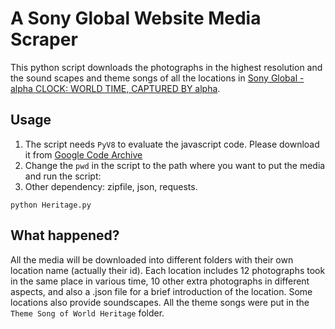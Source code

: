 # A Sony Global Website Media Scraper
This python script downloads the photographs in the highest resolution and the sound scapes and theme songs of all the locations in [Sony Global - alpha CLOCK: WORLD TIME, CAPTURED BY alpha](http://www.sony.net/united/clock/).

## Usage
1. The script needs `PyV8` to evaluate the javascript code. Please download it from [Google Code Archive](https://code.google.com/archive/p/pyv8/downloads)
2. Change the `pwd` in the script to the path where you want to put the media and run the script:
3. Other dependency: zipfile, json, requests.
```
python Heritage.py
```

## What happened?
All the media will be downloaded into different folders with their own location name (actually their id).
Each location includes 12 photographs took in the same place in various time, 10 other extra photographs in different aspects, and also a .json file for a brief introduction of the location.
Some locations also provide soundscapes.
All the theme songs were put in the `Theme Song of World Heritage` folder.
